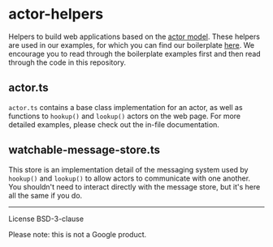 # actor-helpers

Helpers to build web applications based on the [actor model].
These helpers are used in our examples, for which you can find our boilerplate [here][boilerplate].
We encourage you to read through the boilerplate examples first and then read through the code in this repository.

## actor.ts

`actor.ts` contains a base class implementation for an actor, as well as functions to `hookup()` and `lookup()` actors on the web page.
For more detailed examples, please check out the in-file documentation.

## watchable-message-store.ts

This store is an implementation detail of the messaging system used by `hookup()` and `lookup()` to allow actors to communicate with one another. You shouldn't need to interact directly with the message store, but it's here all the same if you do.

[actor model]: https://en.wikipedia.org/wiki/Actor_model
[boilerplate]: https://github.com/polymerlabs/actor-boilerplate

---

License BSD-3-clause

Please note: this is not a Google product.
